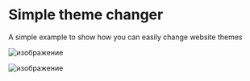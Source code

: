 # Simple theme changer

A simple example to show how you can easily change website themes

![изображение](https://github.com/user-attachments/assets/a0c0dca8-cae9-4387-98a5-a07aab712292)

![изображение](https://github.com/user-attachments/assets/6d19bbcb-5c30-422b-bc2c-e832fd4f988a)
